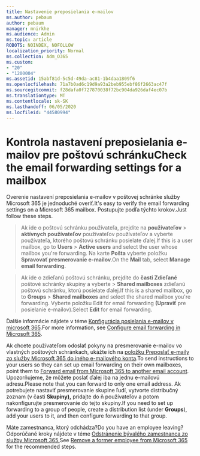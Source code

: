 ```yaml
---
title: Nastavenie preposielania e-mailov
ms.author: pebaum
author: pebaum
manager: mnirkhe
ms.audience: Admin
ms.topic: article
ROBOTS: NOINDEX, NOFOLLOW
localization_priority: Normal
ms.collection: Adm_O365
ms.custom:
- "20"
- "1200004"
ms.assetid: 15abf81d-5c5d-49da-ac81-1b4daa1809f6
ms.openlocfilehash: 71a7b0ad6c19d9a93a2beb955ebf86f2663ac47f
ms.sourcegitcommit: f28dafa0f727870038f72bc904da926daf4ec07b
ms.translationtype: MT
ms.contentlocale: sk-SK
ms.lasthandoff: 06/05/2020
ms.locfileid: "44580994"
---
```

# <a name="check-the-email-forwarding-settings-for-a-mailbox"></a><span data-ttu-id="b8693-102">Kontrola nastavení preposielania e-mailov pre poštovú schránku</span><span class="sxs-lookup"><span data-stu-id="b8693-102">Check the email forwarding settings for a mailbox</span></span>

<span data-ttu-id="b8693-103">Overenie nastavení preposielania e-mailov v poštovej schránke služby Microsoft 365 je jednoduché overiť.</span><span class="sxs-lookup"><span data-stu-id="b8693-103">It's easy to verify the email forwarding settings on a Microsoft 365 mailbox.</span></span> <span data-ttu-id="b8693-104">Postupujte podľa týchto krokov.</span><span class="sxs-lookup"><span data-stu-id="b8693-104">Just follow these steps.</span></span>
  
> <span data-ttu-id="b8693-105">Ak ide o poštovú schránku používateľa, prejdite na **používateľov** \> **aktívnych používateľov** používateľov používateľov a vyberte používateľa, ktorého poštovú schránku posielate ďalej.</span><span class="sxs-lookup"><span data-stu-id="b8693-105">If this is a user mailbox, go to **Users** \> **Active users** and select the user whose mailbox you're forwarding.</span></span> <span data-ttu-id="b8693-106">Na karte **Pošta** vyberte položku **Spravovať presmerovanie e-mailov**.</span><span class="sxs-lookup"><span data-stu-id="b8693-106">On the **Mail** tab, select **Manage email forwarding**.</span></span>

> <span data-ttu-id="b8693-107">Ak ide o zdieľanú poštovú schránku, prejdite do **časti Zdieľané** poštové schránky skupiny a vyberte \> **Shared mailboxes** zdieľanú poštovú schránku, ktorú posielate ďalej.</span><span class="sxs-lookup"><span data-stu-id="b8693-107">If this is a shared mailbox, go to **Groups** \> **Shared mailboxes** and select the shared mailbox you're forwarding.</span></span> <span data-ttu-id="b8693-108">Vyberte položku Edit for email forwarding **(Upraviť** pre posielanie e-mailov).</span><span class="sxs-lookup"><span data-stu-id="b8693-108">Select **Edit** for email forwarding.</span></span>

<span data-ttu-id="b8693-109">Ďalšie informácie nájdete v téme [Konfigurácia posielania e-mailov v microsoft 365](https://docs.microsoft.com/microsoft-365/admin/email/configure-email-forwarding).</span><span class="sxs-lookup"><span data-stu-id="b8693-109">For more information, see [Configure email forwarding in Microsoft 365](https://docs.microsoft.com/microsoft-365/admin/email/configure-email-forwarding).</span></span>
  
<span data-ttu-id="b8693-110">Ak chcete používateľom odoslať pokyny na presmerovanie e-mailov vo vlastných poštových schránkach, ukážte ich na [položku Preposlať e-maily zo služby Microsoft 365 do iného e-mailového konta](https://support.office.com/article/Forward-email-from-Office-365-to-another-email-account-1ed4ee1e-74f8-4f53-a174-86b748ff6a0e).</span><span class="sxs-lookup"><span data-stu-id="b8693-110">To send instructions to your users so they can set up email forwarding on their own mailboxes, point them to [Forward email from Microsoft 365 to another email account](https://support.office.com/article/Forward-email-from-Office-365-to-another-email-account-1ed4ee1e-74f8-4f53-a174-86b748ff6a0e).</span></span> <span data-ttu-id="b8693-111">Upozorňujeme, že môžete poslať ďalej iba na jednu e-mailovú adresu.</span><span class="sxs-lookup"><span data-stu-id="b8693-111">Please note that you can forward to only one email address.</span></span> <span data-ttu-id="b8693-112">Ak potrebujete nastaviť presmerovanie skupine ľudí, vytvorte distribučný zoznam (v časti **Skupiny),** pridajte do ň používateľov a potom nakonfigurujte presmerovanie do tejto skupiny.</span><span class="sxs-lookup"><span data-stu-id="b8693-112">If you need to set up forwarding to a group of people, create a distribution list (under **Groups**), add your users to it, and then configure forwarding to that group.</span></span>
  
<span data-ttu-id="b8693-113">Máte zamestnanca, ktorý odchádza?</span><span class="sxs-lookup"><span data-stu-id="b8693-113">Do you have an employee leaving?</span></span> <span data-ttu-id="b8693-114">Odporúčané kroky nájdete v téme [Odstránenie bývalého zamestnanca zo služby Microsoft 365.](https://docs.microsoft.com/microsoft-365/admin/add-users/remove-former-employee)</span><span class="sxs-lookup"><span data-stu-id="b8693-114">See [Remove a former employee from Microsoft 365](https://docs.microsoft.com/microsoft-365/admin/add-users/remove-former-employee) for the recommended steps.</span></span>